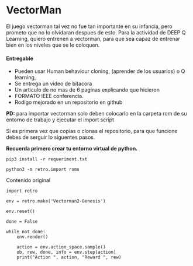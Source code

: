 # VectorMan

El juego vectorman tal vez no fue tan importante en su infancia, pero prometo que no lo olvidaran despues de esto. Para la actividad de DEEP Q Learning, quiero entrenen a vectorman, para que sea capaz de entrenar bien en los niveles que se le coloquen.

#### Entregable
  - Pueden usar Human behaviour cloning, (aprender de los usuarios) o Q learning,
  - Se entrega un video de bitacora
  - Un articulo de no mas de 6 paginas explicando que hicieron 
  - FORMATO IEEE conferencia. 
  - Rodigo mejorado en un repositorio en github

**PD:** para importar vectorman solo deben colocarlo en la carpeta rom de su entorno de trabajo y ejecutar el import script

Si es primera vez que copias o clonas el repositorio, para que funcione debes de serguir lo siguentes pasos.

**Recuerda primero crear tu entorno virtual de python.**

```console
pip3 install -r requeriment.txt

python3 -m retro.import roms
```

Contenido original

```
import retro

env = retro.make('Vectorman2-Genesis')

env.reset()

done = False

while not done:
    env.render()

    action = env.action_space.sample()
    ob, rew, done, info = env.step(action)
    print("Action ", action, "Reward ", rew)

```
